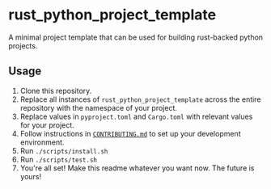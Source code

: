 # rust_python_project_template

A minimal project template that can be used for building rust-backed python projects.

## Usage

1. Clone this repository.
1. Replace all instances of `rust_python_project_template` across the entire repository with the namespace of your project.
1. Replace values in `pyproject.toml` and `Cargo.toml` with relevant values for your project.
1. Follow instructions in [`CONTRIBUTING.md`](./CONTRIBUTING.md) to set up your development environment.
1. Run `./scripts/install.sh`
1. Run `./scripts/test.sh`
1. You're all set! Make this readme whatever you want now. The future is yours!
